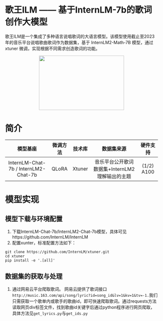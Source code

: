 # 歌王ILM —— 基于InternLM-7b的歌词创作大模型
歌王ILM是一个集成了多种语言说唱歌词的大语言模型。该模型使用截止至2023年的音乐平台说唱歌曲歌词作为数据集，基于 InternLM2-Math-7B 模型，通过 xtuner 微调，实现根据不同需求创造歌词的功能。  
<div align=center>
<img src=https://github.com/scutxyr/ILMSinger/blob/main/pic/title1.jpg width=280 height=180 />
</div>

# 简介
| 模型基座 | 微调方法 | 技术库 | 数据集来源 | 硬件支持
|:--------:| :-------------:|:-------------:|:-------------:|:-------------:|
| InternLM-Chat-7b / InternLM2-Chat-7b | QLoRA | Xtuner | 音乐平台公开歌词数据集+InternLM2 理解输出的主题 | (1/2) A100 |



# 模型实现
## 模型下载与环境配置
1. 下载InternLM-Chat-7b/InternLM2-Chat-7b模型，具体可见https://github.com/InternLM/InternLM
2. 配置xunter，标准配置方法如下：
```
git clone https://github.com/InternLM/xtuner.git
cd xtuner
pip install -e '.[all]'
```
## 数据集的获取与处理
1. 通过网易云平台爬取歌词。
网易云提供了歌词接口`http://music.163.com/api/song/lyric?id=song_id&lv=1&kv=1&tv=-1.`我们只需获取一个歌单内或歌手的歌曲id，即可快速爬取歌词。通过requests方法读取网页div标签文件，找到歌曲id关键字后通过python程序进行网页爬取，具体方法见`get_lyrics.py`与`get_ids.py`
